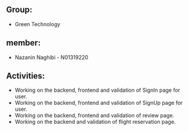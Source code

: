 ## Group:
- Green Technology

## member:
- Nazanin Naghibi - N01319220

## Activities:
- Working on the backend, frontend and validation of SignIn page for user.
- Working on the backend, frontend and validation of SignUp page for user.
- Working on the backend, frontend and validation of review page.
- Working on the backend and validation of flight reservation page.